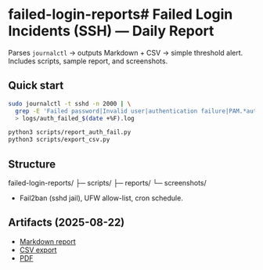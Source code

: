# failed-login-reports# Failed Login Incidents (SSH) — Daily Report
Parses `journalctl` → outputs Markdown + CSV → simple threshold alert.
Includes scripts, sample report, and screenshots.
## Quick start
```bash
sudo journalctl -t sshd -n 2000 | \
  grep -E 'Failed password|Invalid user|authentication failure|PAM.*authentication failure' \
  > logs/auth_failed_$(date +%F).log

python3 scripts/report_auth_fail.py
python3 scripts/export_csv.py
```

## Structure
failed-login-reports/
├─ scripts/
├─ reports/
└─ screenshots/

- Fail2ban (sshd jail), UFW allow-list, cron schedule.

## Artifacts (2025-08-22)
- [Markdown report](reports/failed_login_report_2025-08-22.md)
- [CSV export](reports/failed_login_2025-08-22.csv)
- [PDF](reports/Failed_Login_Incidents_2025-08-22.pdf)
